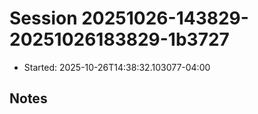 # Session 20251026-143829-20251026183829-1b3727

- Started: 2025-10-26T14:38:32.103077-04:00

## Notes

